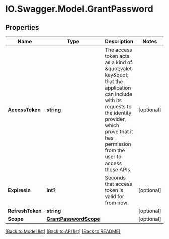 # IO.Swagger.Model.GrantPassword
## Properties

Name | Type | Description | Notes
------------ | ------------- | ------------- | -------------
**AccessToken** | **string** | The access token acts as a kind of \&quot;valet key\&quot; that the application can include with its requests to the identity provider, which prove that it has permission from the user to access those APIs. | [optional] 
**ExpiresIn** | **int?** | Seconds that access token is valid for from now. | [optional] 
**RefreshToken** | **string** |  | [optional] 
**Scope** | [**GrantPasswordScope**](GrantPasswordScope.md) |  | [optional] 

[[Back to Model list]](../README.md#documentation-for-models) [[Back to API list]](../README.md#documentation-for-api-endpoints) [[Back to README]](../README.md)

